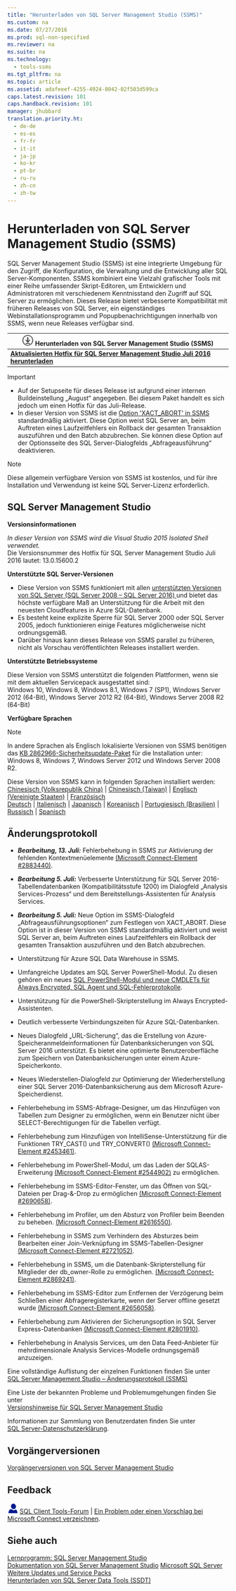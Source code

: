 ```yaml
---
title: "Herunterladen von SQL Server Management Studio (SSMS)"
ms.custom: na
ms.date: 07/27/2016
ms.prod: sql-non-specified
ms.reviewer: na
ms.suite: na
ms.technology: 
  - tools-ssms
ms.tgt_pltfrm: na
ms.topic: article
ms.assetid: adafeeef-4255-4924-8042-02f503d599ca
caps.latest.revision: 101
caps.handback.revision: 101
manager: jhubbard
translation.priority.ht: 
  - de-de
  - es-es
  - fr-fr
  - it-it
  - ja-jp
  - ko-kr
  - pt-br
  - ru-ru
  - zh-cn
  - zh-tw
---
```

# Herunterladen von SQL Server Management Studio (SSMS)
SQL Server Management Studio (SSMS) ist eine integrierte Umgebung für den Zugriff, die Konfiguration, die Verwaltung und die Entwicklung aller SQL Server-Komponenten. SSMS kombiniert eine Vielzahl grafischer Tools mit einer Reihe umfassender Skript-Editoren, um Entwicklern und Administratoren mit verschiedenem Kenntnisstand den Zugriff auf SQL Server zu ermöglichen. Dieses Release bietet verbesserte Kompatibilität mit früheren Releases von SQL Server, ein eigenständiges Webinstallationsprogramm und Popupbenachrichtigungen innerhalb von SSMS, wenn neue Releases verfügbar sind.  
     
| ![Download verfügbar ist](../content/media/download.png) Herunterladen von SQL Server Management Studio (SSMS)  |  
|---|  
|**[Aktualisierten Hotfix für SQL Server Management Studio Juli 2016 herunterladen](http://go.microsoft.com/fwlink/?LinkID=822301)**|  

> [!IMPORTANT]
> * Auf der Setupseite für dieses Release ist aufgrund einer internen Buildeinstellung „August“ angegeben. Bei diesem Paket handelt es sich jedoch um einen Hotfix für das Juli-Release.  
> * In dieser Version von SSMS ist die [Option 'XACT_ABORT' in SSMS](https://msdn.microsoft.com/library/ms188792.aspx#Anchor_1) standardmäßig aktiviert. Diese Option weist SQL Server an, beim Auftreten eines Laufzeitfehlers ein Rollback der gesamten Transaktion auszuführen und den Batch abzubrechen. Sie können diese Option auf der Optionsseite des SQL Server-Dialogfelds „Abfrageausführung“ deaktivieren.

> [!NOTE]  
> Diese allgemein verfügbare Version von SSMS ist kostenlos, und für ihre Installation und Verwendung ist keine SQL Server-Lizenz erforderlich.  

 
## SQL Server Management Studio   
**Versionsinformationen**  
  
*In dieser Version von SSMS wird die Visual Studio 2015 Isolated Shell verwendet.*   
Die Versionsnummer des Hotfix für SQL Server Management Studio Juli 2016 lautet: 13.0.15600.2
  
**Unterstützte SQL Server-Versionen**  
  
* Diese Version von SSMS funktioniert mit allen [unterstützten Versionen von SQL Server (SQL Server 2008 – SQL Server 2016) ](https://support.microsoft.com/en-us/lifecycle?C2=1044) und bietet das höchste verfügbare Maß an Unterstützung für die Arbeit mit den neuesten Cloudfeatures in Azure SQL-Datenbank.  
* Es besteht keine explizite Sperre für SQL Server 2000 oder SQL Server 2005, jedoch funktionieren einige Features möglicherweise nicht ordnungsgemäß.  
* Darüber hinaus kann dieses Release von SSMS parallel zu früheren, nicht als Vorschau veröffentlichten Releases installiert werden.  
  
**Unterstützte Betriebssysteme**  
  
Diese Version von SSMS unterstützt die folgenden Plattformen, wenn sie mit dem aktuellen Servicepack ausgestattet sind:   
 Windows 10, Windows 8, Windows 8.1, Windows 7 (SP1), Windows Server 2012 (64-Bit), Windows Server 2012 R2 (64-Bit), Windows Server 2008 R2 (64-Bit)  
   
 **Verfügbare Sprachen**  
> [!NOTE]  
> In andere Sprachen als Englisch lokalisierte Versionen von SSMS benötigen das [KB 2862966-Sicherheitsupdate-Paket](https://support.microsoft.com/en-us/kb/2862966) für die Installation unter: Windows 8, Windows 7, Windows Server 2012 und Windows Server 2008 R2. 
  
 Diese Version von SSMS kann in folgenden Sprachen installiert werden:  
[Chinesisch (Volksrepublik China)](http://go.microsoft.com/fwlink/?LinkID=822301&clcid=0x804) | [Chinesisch (Taiwan)](http://go.microsoft.com/fwlink/?LinkID=822301&clcid=0x404) | [Englisch (Vereinigte Staaten)](http://go.microsoft.com/fwlink/?LinkID=822301&clcid=0x409) | [Französisch](http://go.microsoft.com/fwlink/?LinkID=822301&clcid=0x40c)  
[Deutsch](http://go.microsoft.com/fwlink/?LinkID=822301&clcid=0x407) | [Italienisch](http://go.microsoft.com/fwlink/?LinkID=822301&clcid=0x410) | [Japanisch](http://go.microsoft.com/fwlink/?LinkID=822301&clcid=0x411) | [Koreanisch](http://go.microsoft.com/fwlink/?LinkID=822301&clcid=0x412) | [Portugiesisch (Brasilien)](http://go.microsoft.com/fwlink/?LinkID=822301&clcid=0x416) | [Russisch](http://go.microsoft.com/fwlink/?LinkID=822301&clcid=0x419) | [Spanisch](http://go.microsoft.com/fwlink/?LinkID=822301&clcid=0x40a)  

 
## Änderungsprotokoll  
* ***Bearbeitung, 13. Juli:*** Fehlerbehebung in SSMS zur Aktivierung der fehlenden Kontextmenüelemente [(Microsoft Connect-Element #2883440)](https://connect.microsoft.com/SQLServer/feedback/details/2883440/lost-table-design-and-edit-top-n-rows-in-tables-context-menu).
* ***Bearbeitung 5. Juli:*** Verbesserte Unterstützung für SQL Server 2016-Tabellendatenbanken (Kompatibilitätsstufe 1200) im Dialogfeld „Analysis Services-Prozess“ und dem Bereitstellungs-Assistenten für Analysis Services.

* ***Bearbeitung 5. Juli:*** Neue Option im SSMS-Dialogfeld „Abfrageausführungsoptionen“ zum Festlegen von XACT_ABORT. Diese Option ist in dieser Version von SSMS standardmäßig aktiviert und weist SQL Server an, beim Auftreten eines Laufzeitfehlers ein Rollback der gesamten Transaktion auszuführen und den Batch abzubrechen.

* Unterstützung für Azure SQL Data Warehouse in SSMS.

* Umfangreiche Updates am SQL Server PowerShell-Modul. Zu diesen gehören ein neues [SQL PowerShell-Modul und neue CMDLETs für Always Encrypted, SQL Agent und SQL-Fehlerprotokolle](https://blogs.technet.microsoft.com/dataplatforminsider/2016/06/30/sql-powershell-july-2016-update).

* Unterstützung für die PowerShell-Skripterstellung im Always Encrypted-Assistenten.

* Deutlich verbesserte Verbindungszeiten für Azure SQL-Datenbanken.

* Neues Dialogfeld „URL-Sicherung“, das die Erstellung von Azure-Speicheranmeldeinformationen für Datenbanksicherungen von SQL Server 2016 unterstützt. Es bietet eine optimierte Benutzeroberfläche zum Speichern von Datenbanksicherungen unter einem Azure-Speicherkonto.
 
* Neues Wiederstellen-Dialogfeld zur Optimierung der Wiederherstellung einer SQL Server 2016-Datenbanksicherung aus dem Microsoft Azure-Speicherdienst. 

* Fehlerbehebung im SSMS-Abfrage-Designer, um das Hinzufügen von Tabellen zum Designer zu ermöglichen, wenn ein Benutzer nicht über SELECT-Berechtigungen für die Tabellen verfügt.

* Fehlerbehebung zum Hinzufügen von IntelliSense-Unterstützung für die Funktionen TRY_CAST() und TRY_CONVERT() [(Microsoft Connect-Element #2453461)](https://connect.microsoft.com/SQLServer/feedback/details/2453461/sql-server-2012-issue-with-try-cast).

* Fehlerbehebung im PowerShell-Modul, um das Laden der SQLAS-Erweiterung [(Microsoft Connect-Element #2544902)](https://connect.microsoft.com/SQLServer/feedback/details/2544902/ssms-march-2016-refresh-sqlps-failed-to-load-the-sqlas-extension) zu ermöglichen.

* Fehlerbehebung im SSMS-Editor-Fenster, um das Öffnen von SQL-Dateien per Drag-&-Drop zu ermöglichen [(Microsoft Connect-Element #2690658)](https://connect.microsoft.com/SQLServer/feedback/details/2690658/cannot-drag-sql-files-into-management-studios).

* Fehlerbehebung im Profiler, um den Absturz von Profiler beim Beenden zu beheben. [(Microsoft Connect-Element #2616550)](https://connect.microsoft.com/SQLServer/feedback/details/2616550/sql-server-2016-rc2-profiler-version-13-0-1300-275-wont-close-after-trace-is-started-even-after-trace-is-stopped).

* Fehlerbehebung in SSMS zum Verhindern des Absturzes beim Bearbeiten einer Join-Verknüpfung im SSMS-Tabellen-Designer [(Microsoft Connect-Element #2721052)](https://connect.microsoft.com/SQLServer/feedback/details/2721052/ssms-view-design-mode-right-click-on-join-crashes-ssms).

* Fehlerbehebung in SSMS, um die Datenbank-Skripterstellung für Mitglieder der db_owner-Rolle zu ermöglichen. [(Microsoft Connect-Element #2869241)](https://connect.microsoft.com/SQLServer/feedback/details/2869241/error-with-script-database-as-create-to-in-ssms-2008r2-and-ssms-2016-june).

* Fehlerbehebung im SSMS-Editor zum Entfernen der Verzögerung beim Schließen einer Abfrageregisterkarte, wenn der Server offline gesetzt wurde [(Microsoft Connect-Element #2656058)](https://connect.microsoft.com/SQLServer/feedback/details/2656058/ssms-2014-2016-query-tab-takes-significantly-longer-to-close-if-the-instance-it-was-connected-to-is-now-offline).

* Fehlerbehebung zum Aktivieren der Sicherungsoption in SQL Server Express-Datenbanken [(Microsoft Connect-Element #2801910)](https://connect.microsoft.com/SQLServer/feedback/details/2801910/ssms-2016-backup-option-not-appearing-in-tasks).

* Fehlerbehebung in Analysis Services, um den Data Feed-Anbieter für mehrdimensionale Analysis Services-Modelle ordnungsgemäß anzuzeigen.

Eine vollständige Auflistung der einzelnen Funktionen finden Sie unter   
                [SQL Server Management Studio – Änderungsprotokoll &#40;SSMS&#41;](../content/SQL-Server-Management-Studio---Changelog--SSMS-.md)  
  
Eine Liste der bekannten Probleme und Problemumgehungen finden Sie unter   
                [Versionshinweise für SQL Server Management Studio](../content/SQL-Server-Management-Studio----Release-Notes.md)  
  
Informationen zur Sammlung von Benutzerdaten finden Sie unter   
                [SQL Server-Datenschutzerklärung](http://www.microsoft.com/privacystatement/en-us/SQLServer/Default.aspx).  
  
## Vorgängerversionen  
[Vorgängerversionen von SQL Server Management Studio](../content/Previous-SQL-Server-Management-Studio-Releases.md)  
  
## Feedback  
  
![needhelp_person_icon](../content/media/needhelp_person_icon.png) [SQL Client Tools-Forum](https://social.msdn.microsoft.com/Forums/en-US/home?forum=sqltools) |  [Ein Problem oder einen Vorschlag bei Microsoft Connect verzeichnen](https://connect.microsoft.com/SQLServer/Feedback).  
  
## Siehe auch  
[Lernprogramm: SQL Server Management Studio](assetId:///d2bade70-07cf-4d94-b5d2-88aecb538ed1)  
[Dokumentation von SQL Server Management Studio](https://msdn.microsoft.com/library/hh213248(v=sql.130).aspx)  
[Microsoft SQL Server](https://msdn.microsoft.com/library/bb545450.aspx)  
[Weitere Updates und Service Packs](https://technet.microsoft.com/sqlserver/ff803383.aspx)  
[Herunterladen von SQL Server Data Tools (SSDT)](../content/Download-SQL-Server-Data-Tools--SSDT-.md)  
